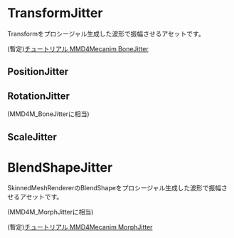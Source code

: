 # TransformJitter
Transformをプロシージャル生成した波形で振幅させるアセットです。

(暫定)[チュートリアル MMD4Mecanim BoneJitter](https://www.youtube.com/watch?v=f6L_DibGg9E)
## PositionJitter
## RotationJitter
(MMD4M_BoneJitterに相当)
## ScaleJitter
# BlendShapeJitter
SkinnedMeshRendererのBlendShapeをプロシージャル生成した波形で振幅させるアセットです。

(MMD4M_MorphJitterに相当)

(暫定)[チュートリアル MMD4Mecanim MorphJitter](https://www.youtube.com/watch?v=ZsHUdjEAFBk)
